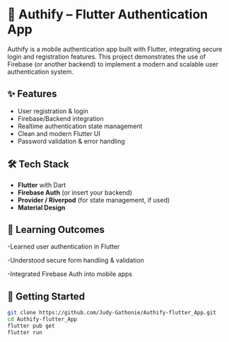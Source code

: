 # 🔐 Authify – Flutter Authentication App

Authify is a mobile authentication app built with Flutter, integrating secure login and registration features. This project demonstrates the use of Firebase (or another backend) to implement a modern and scalable user authentication system.

## ✨ Features

- User registration & login
- Firebase/Backend integration
- Realtime authentication state management
- Clean and modern Flutter UI
- Password validation & error handling

## 🛠️ Tech Stack

- **Flutter** with Dart
- **Firebase Auth** (or insert your backend)
- **Provider / Riverpod** (for state management, if used)
- **Material Design**
## 🧠 Learning Outcomes
-Learned user authentication in Flutter

-Understood secure form handling & validation

-Integrated Firebase Auth into mobile apps

## 🚀 Getting Started

```bash
git clone https://github.com/Judy-Gathonie/Authify-flutter_App.git
cd Authify-flutter_App
flutter pub get
flutter run
